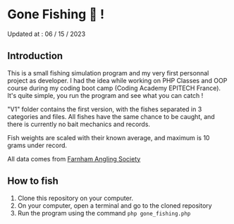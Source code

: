 # Gone Fishing 🎣 ! 

Updated at : 06 / 15 / 2023

## Introduction
This is a small fishing simulation program and my very first personnal project as developer. I had the idea while working on PHP Classes and OOP course during my coding boot camp (Coding Academy EPITECH France).
It's quite simple, you run the program and see what you can catch !

"V1" folder contains the first version, with the fishes separated in 3 categories and files. All fishes have the same chance to be caught, and there is currently no bait mechanics and records.

Fish weights are scaled with their known average, and maximum is 10 grams under record.

All data comes from [Farnham Angling Society](https://www.farnhamanglingsociety.com/species/)

## How to fish
1. Clone this repository on your computer.
2. On your computer, open a terminal and go to the cloned repository
3. Run the program using the command ``` php gone_fishing.php ```


